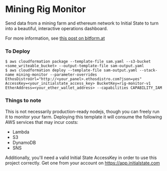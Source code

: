 # Mining Rig Monitor

Send data from a mining farm and ethereum network to Initial State to turn into a beautiful, interactive operations dashboard.

For more information, see [this post on bitform.at](https://bitform.at/post/180621/)

### To Deploy

```
$ aws cloudformation package --template-file sam.yaml --s3-bucket <some_writeable_bucket> --output-template-file sam-output.yaml
$ aws cloudformation deploy --template-file sam-output.yaml --stack-name mining-monitor --parameter-overrides EthosDistroUrl="http://<your_panel>.ethosdistro.com?json=yes" AccessKey=<your_initialstate_access_key> BucketKey=rig-monitor-v1 EtherAddress=<your_ether_wallet_address> --capabilities CAPABILITY_IAM
```

### Things to note

This is not necessarily production-ready nodejs, though you can freely run it to monitor your farm. Deploying this template it will consume the following AWS services that may incur costs:
- Lambda
- S3
- DynamoDB
- SNS

Additionally, you'll need a valid Initial State AccessKey in order to use this project correctly. Get one from your account on https://app.initialstate.com